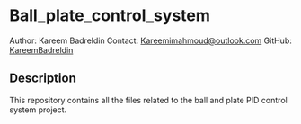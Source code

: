 # Ball_plate_control_system

Author: Kareem Badreldin
Contact: Kareemimahmoud@outlook.com
GitHub: [KareemBadreldin](https://github.com/KareemBadreldin)

## Description

This repository contains all the files related to the ball and plate PID control system project. 
